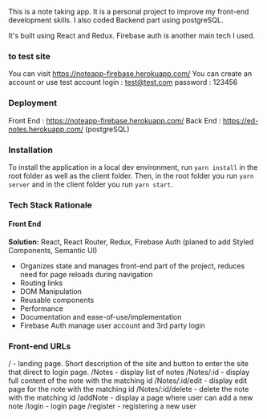 This is a note taking app.
It is a personal project to improve my front-end development skills.
I also coded Backend part using postgreSQL.

It's built using React and Redux.
Firebase auth is another main tech I used.

### to test site

You can visit https://noteapp-firebase.herokuapp.com/
You can create an account or
use test account
login : test@test.com
password : 123456


### Deployment

Front End : https://noteapp-firebase.herokuapp.com/
Back End : https://ed-notes.herokuapp.com/   (postgreSQL)

### Installation

To install the application in a local dev environment, run `yarn install` in the root folder as well as the client folder. Then, in the root folder you run `yarn server` and in the client folder you run `yarn start`.

### Tech Stack Rationale

#### Front End

**Solution:** React, React Router, Redux, Firebase Auth (planed to add Styled Components, Semantic UI)

- Organizes state and manages front-end part of the project, reduces need for page reloads during navigation
- Routing links
- DOM Manipulation
- Reusable components
- Performance
- Documentation and ease-of-use/implementation
- Firebase Auth manage user account and 3rd party login



### Front-end URLs

/     - landing page.  Short description of the site and button to enter the site 
     that direct to login page.
/Notes - display list of notes
/Notes/:id - display full content of the note with the matching id
/Notes/:id/edit - display edit page for the note with the matching id
/Notes/:id/delete - delete the note with the matching id
/addNote - display a page where user can add a new note
/login - login page
/register - registering a new user


